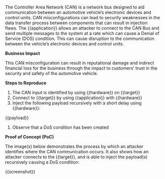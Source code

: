 The Controller Area Network (CAN) is a network bus designed to aid communication between an automotive vehicle’s electronic devices and control units. CAN misconfigurations can lead to security weaknesses in the data transfer process between components that can result in injection flaws. The {{application}} allows an attacker to connect to the CAN Bus and send multiple messages to the system at a rate which can cause a Denial of Service (DOS) condition. This can cause disruption to the communication between the vehicle’s electronic devices and control units.

**Business Impact**

This CAN misconfiguration can result in reputational damage and indirect financial loss for the business through the impact to customers’ trust in the security and safety of the automotive vehicle.

**Steps to Reproduce**

1. The CAN input is identified by using {{hardware}} on {{target}}
1. Connect to {{target}} by using {{application}} with {{hardware}}
1. Inject the following payload recursively with a short delay using {{hardware}}:

{{payload}}

1. Observe that a DoS condition has been created

**Proof of Concept (PoC)**

The image(s) below demonstrates the process by which an attacker identifies where the CAN communication occurs. It also shows how an attacker connects to the {{target}}, and is able to inject the payload(s) recursively causing a DoS condition:

{{screenshot}}
